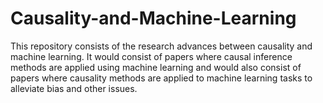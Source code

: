 # Causality-and-Machine-Learning
This repository consists of the research advances between causality and machine learning. It would consist of papers where causal inference methods are applied using machine learning and would also consist of papers where causality methods are applied to machine learning tasks to alleviate bias and other issues.
